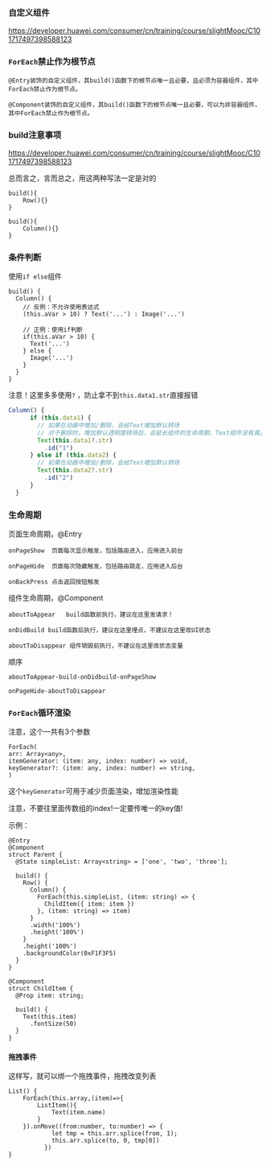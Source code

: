 ### 自定义组件

https://developer.huawei.com/consumer/cn/training/course/slightMooc/C101717497398588123



### `ForEach`禁止作为根节点

```
@Entry装饰的自定义组件，其build()函数下的根节点唯一且必要，且必须为容器组件，其中ForEach禁止作为根节点。

@Component装饰的自定义组件，其build()函数下的根节点唯一且必要，可以为非容器组件，其中ForEach禁止作为根节点。
```



### build注意事项

https://developer.huawei.com/consumer/cn/training/course/slightMooc/C101717497398588123

总而言之，言而总之，用这两种写法一定是对的

```
build(){
	Row(){}
}
```

```
build(){
	Column(){}
}
```



### 条件判断

使用`if else`组件

```
build() {
  Column() {
    // 反例：不允许使用表达式
    (this.aVar > 10) ? Text('...') : Image('...')

    // 正例：使用if判断
    if(this.aVar > 10) {
      Text('...')
    } else {
      Image('...')
    }
  }
}
```



注意！这里多多使用`?` ，防止拿不到`this.data1.str`直接报错

```typescript
Column() {
      if (this.data1) {
        // 如果在动画中增加/删除，会给Text增加默认转场
        // 对于删除时，增加默认透明度转场后，会延长组件的生命周期，Text组件没有真正删除，而是等转场动画做完后才删除
        Text(this.data1?.str)
          .id("1")
      } else if (this.data2) {
        // 如果在动画中增加/删除，会给Text增加默认转场
        Text(this.data2?.str)
          .id("2")
      }
  }
```



### 生命周期

页面生命周期，@Entry

```
onPageShow	页面每次显示触发，包括路由进入，应用进入前台

onPageHide	页面每次隐藏触发，包括路由跳走，应用进入后台

onBackPress 点击返回按钮触发
```

组件生命周期，@Component

```
aboutToAppear	build函数前执行，建议在这里发请求！

onDidBuild build函数后执行，建议在这里埋点，不建议在这里改UI状态

aboutToDisappear 组件销毁前执行，不建议在这里改状态变量
```



顺序

```
aboutToAppear-build-onDidbuild-onPageShow

onPageHide-aboutToDisappear
```



### `ForEach`循环渲染

注意，这个一共有3个参数

```
ForEach(
arr: Array<any>,
itemGenerator: (item: any, index: number) => void,
keyGenerator?: (item: any, index: number) => string,
)
```

这个`keyGenerator`可用于减少页面渲染，增加渲染性能

注意，不要往里面传数组的index!一定要传唯一的key值!

示例：

```
@Entry
@Component
struct Parent {
  @State simpleList: Array<string> = ['one', 'two', 'three'];

  build() {
    Row() {
      Column() {
        ForEach(this.simpleList, (item: string) => {
          ChildItem({ item: item })
        }, (item: string) => item)
      }
      .width('100%')
      .height('100%')
    }
    .height('100%')
    .backgroundColor(0xF1F3F5)
  }
}

@Component
struct ChildItem {
  @Prop item: string;

  build() {
    Text(this.item)
      .fontSize(50)
  }
}
```



#### 拖拽事件

这样写，就可以绑一个拖拽事件，拖拽改变列表

```
List() {
	ForEach(this.array,(item)=>{
		ListItem(){
			Text(item.name)
		}
	}).onMove((from:number, to:number) => {
            let tmp = this.arr.splice(from, 1);
            this.arr.splice(to, 0, tmp[0])
          })
}
```

